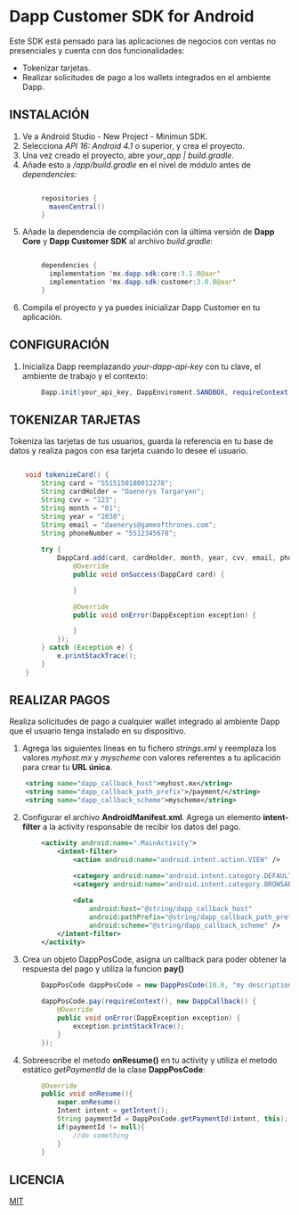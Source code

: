 ﻿# Dapp Customer SDK for Android

Este SDK está pensado para las aplicaciones de negocios con ventas no presenciales  y cuenta con dos funcionalidades:

 - Tokenizar tarjetas.
 - Realizar solicitudes de pago a los wallets integrados en el ambiente Dapp.

## INSTALACIÓN

1. Ve a Android Studio - New Project - Minimun SDK.
2. Selecciona *API 16: Android 4.1* o superior, y crea el proyecto.
3. Una vez creado el proyecto, abre *your_app | build.gradle*.
4. Añade esto a */app/build.gradle* en el nivel de *módulo* antes de *dependencies*:

```java

        repositories {
          mavenCentral()
        }
```

5. Añade la dependencia de compilación con la última versión de **Dapp Core** y **Dapp Customer SDK** al archivo *build.gradle*:

```java

        dependencies {
          implementation 'mx.dapp.sdk:core:3.1.0@aar'
          implementation 'mx.dapp.sdk:customer:3.0.0@aar'
        }
```

6. Compila el proyecto y ya puedes inicializar Dapp Customer en tu aplicación.

## CONFIGURACIÓN
1. Inicializa Dapp reemplazando _your-dapp-api-key_ con tu clave, el ambiente de trabajo y el contexto:

```java
        Dapp.init(your_api_key, DappEnviroment.SANDBOX, requireContext());
```
## TOKENIZAR TARJETAS
Tokeniza las tarjetas de tus usuarios, guarda la referencia en tu base de datos y realiza pagos con esa tarjeta cuando lo desee el usuario.

```java

    void tokenizeCard() {
        String card = "5515150180013278";
        String cardHolder = "Daenerys Targaryen";
        String cvv = "123";
        String month = "01";
        String year = "2030";
        String email = "daenerys@gameofthrones.com";
        String phoneNumber = "5512345678";
    
        try {
            DappCard.add(card, cardHolder, month, year, cvv, email, phoneNumber, new DappCardCallback() {
                @Override
                public void onSuccess(DappCard card) {

                }

                @Override
                public void onError(DappException exception) {

                }
            });
        } catch (Exception e) {
            e.printStackTrace();
        }
    }

```
## REALIZAR PAGOS
Realiza solicitudes de pago a cualquier wallet integrado al ambiente Dapp que el usuario tenga instalado en su dispositivo.

1. Agrega las siguientes líneas en tu fichero _strings.xml_ y reemplaza los valores  _myhost.mx_ y _myscheme_ con valores referentes a tu aplicación para crear tu **URL única**.
```xml
    <string name="dapp_callback_host">myhost.mx</string>
    <string name="dapp_callback_path_prefix">/payment/</string>
    <string name="dapp_callback_scheme">myscheme</string>
```

2. Configurar el archivo **AndroidManifest.xml**. Agrega un elemento **intent-filter** a la activity responsable de recibir los datos del pago.
```xml    
        <activity android:name=".MainActivity">
            <intent-filter>
                <action android:name="android.intent.action.VIEW" />

                <category android:name="android.intent.category.DEFAULT" />
                <category android:name="android.intent.category.BROWSABLE" />
                
                <data
                    android:host="@string/dapp_callback_host"
                    android:pathPrefix="@string/dapp_callback_path_prefix"
                    android:scheme="@string/dapp_callback_scheme" />
            </intent-filter>
        </activity>
```

3. Crea un objeto DappPosCode, asigna un callback para poder obtener la respuesta del pago y utiliza la funcion **pay()**

```java
        DappPosCode dappPosCode = new DappPosCode(10.0, "my description", "my reference");
        
        dappPosCode.pay(requireContext(), new DappCallback() {
            @Override
            public void onError(DappException exception) {
                exception.printStackTrace();
            }
        });
```

4. Sobreescribe el metodo **onResume()** en tu activity y utiliza el metodo estático _getPaymentId_ de la clase **DappPosCode**:
    
```java
        @Override
        public void onResume(){
            super.onResume()
            Intent intent = getIntent();
            String paymentId = DappPosCode.getPaymentId(intent, this);
            if(paymentId != null){
                //do something
            }
        }
```
## LICENCIA
[MIT](../LICENSE.txt)

